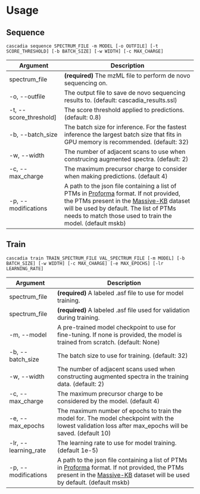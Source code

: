 # Usage

## Sequence
```
cascadia sequence SPECTRUM_FILE -m MODEL [-o OUTFILE] [-t SCORE_THRESHOLD] [-b BATCH_SIZE] [-w WIDTH] [-c MAX_CHARGE]
```

Argument | Description
---|---
|spectrum_file |  __(required)__ The mzML file to perform de novo sequencing on.|
|-o, --outfile | The output file to save de novo sequencing results to. (default: cascadia_results.ssl)|
|-t, --score_threshold] | The score threshold applied to predictions. (default: 0.8)|
|-b, --batch_size | The batch size for inference. For the fastest inference the largest batch size that fits in GPU memory is recommended.  (default: 32)|
|-w, --width | The number of adjacent scans to use when construcing augmented spectra. (default: 2)|
|-c, --max_charge | The maximum precursor charge to consider when making predictions. (default 4) |
|-p, --modifications | A path to the json file containing a list of PTMs in [Proforma](https://github.com/HUPO-PSI/ProForma) format. If not provided, the PTMs present in the [Massive-KB](https://massive.ucsd.edu/ProteoSAFe/static/massive-kb-libraries.jsp) dataset will be used by default. The list of PTMs needs to match those used to train the model. (default mskb) |

## Train
```
cascadia train TRAIN_SPECTRUM_FILE VAL_SPECTRUM_FILE [-m MODEL] [-b BATCH_SIZE] [-w WIDTH] [-c MAX_CHARGE] [-e MAX_EPOCHS] [-lr LEARNING_RATE]
```

Argument | Description
---|---
|spectrum_file |  __(required)__ A labeled .asf file to use for model training. |
|spectrum_file |  __(required)__ A labeled .asf file used for validation during training. |
|-m, --model | A pre-trained model checkpoint to use for fine-tuning. If none is provided, the model is trained from scratch. (default: None)|
|-b, --batch_size | The batch size to use for training. (default: 32)|
|-w, --width | The number of adjacent scans used when constructing augmented spectra in the training data. (default: 2)|
|-c, --max_charge | The maximum precursor charge to be considered by the model. (default 4) |
|-e, --max_epochs | The maximum number of epochs to train the model for. The model checkpoint with the lowest validation loss after max_epochs will be saved. (default 10) |
|-lr, --learning_rate | The learning rate to use for model training. (default 1e-5) |
|-p, --modifications | A path to the json file containing a list of PTMs in [Proforma](https://github.com/HUPO-PSI/ProForma) format. If not provided, the PTMs present in the [Massive-KB](https://massive.ucsd.edu/ProteoSAFe/static/massive-kb-libraries.jsp) dataset will be used by default. (default mskb) |